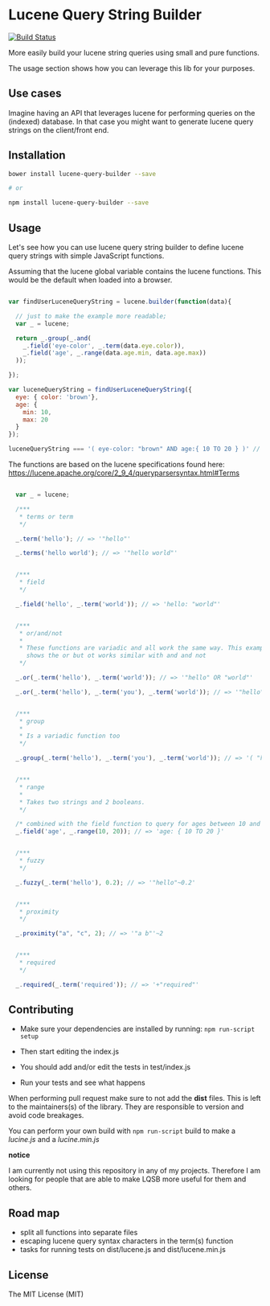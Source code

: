 # Lucene Query String Builder
[![Build Status](https://travis-ci.org/bas080/lucene-query-string-builder.svg?branch=master)](https://travis-ci.org/bas080/lucene-query-string-builder)

More easily build your lucene string queries using small and pure functions.

The usage section shows how you can leverage this lib for your purposes.

## Use cases

Imagine having an API that leverages lucene for performing queries on the
(indexed) database. In that case you might want to generate lucene query strings on
the client/front end.

## Installation

```bash
bower install lucene-query-builder --save

# or

npm install lucene-query-builder --save
```

## Usage

Let's see how you can use lucene query string builder to define lucene query
strings with simple JavaScript functions.

Assuming that the lucene global variable contains the lucene functions. This
would be the default when loaded into a browser.

```JavaScript

var findUserLuceneQueryString = lucene.builder(function(data){

  // just to make the example more readable;
  var _ = lucene;

  return _.group(_.and(
    _.field('eye-color', _.term(data.eye.color)),
    _.field('age', _.range(data.age.min, data.age.max))
  ));

});

var luceneQueryString = findUserLuceneQueryString({
  eye: { color: 'brown'},
  age: {
    min: 10,
    max: 20
  }
});

luceneQueryString === '( eye-color: "brown" AND age:{ 10 TO 20 } )' // => true

```
The functions  are based on the lucene specifications found here:
https://lucene.apache.org/core/2_9_4/queryparsersyntax.html#Terms

```JavaScript

  var _ = lucene;

  /***
   * terms or term
   */

  _.term('hello'); // => '"hello"'

  _.terms('hello world'); // => '"hello world"'


  /***
   * field
   */

  _.field('hello', _.term('world')); // => 'hello: "world"'


  /***
   * or/and/not
   *
   * These functions are variadic and all work the same way. This example only
     shows the or but ot works similar with and and not
   */

  _.or(_.term('hello'), _.term('world')); // => '"hello" OR "world"'

  _.or(_.term('hello'), _.term('you'), _.term('world')); // => '"hello" OR "you" OR "world"'


  /***
   * group
   *
   * Is a variadic function too
   */

  _.group(_.term('hello'), _.term('you'), _.term('world')); // => '( "hello" "you" "world" )'


  /***
   * range
   *
   * Takes two strings and 2 booleans.
   */

  /* combined with the field function to query for ages between 10 and 20 */
  _.field('age', _.range(10, 20)); // => 'age: { 10 TO 20 }'


  /***
   * fuzzy
   */

  _.fuzzy(_.term('hello'), 0.2); // => '"hello"~0.2'


  /***
   * proximity
   */

  _.proximity("a", "c", 2); // => '"a b"'~2


  /***
   * required
   */

  _.required(_.term('required')); // => '+"required"'

```

## Contributing

- Make sure your dependencies are installed by running: `npm run-script setup`

- Then start editing the index.js

- You should add and/or edit the tests in test/index.js

- Run your tests and see what happens

When performing pull request make sure to not add the **dist** files. This is left
to the maintainers(s) of the library. They are responsible to version and avoid
code breakages.

You can perform your own build with `npm run-script` build to make a *lucine.js* and
a *lucine.min.js*

**notice**

I am currently not using this repository in any of my projects. Therefore I am looking
for people that are able to make LQSB more useful for them and others.

## Road map

- split all functions into separate files
- escaping lucene query syntax characters in the term(s) function
- tasks for running tests on dist/lucene.js and dist/lucene.min.js

## License

The MIT License (MIT)
